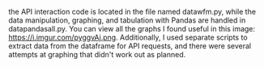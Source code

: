 the API interaction code is located in the file named datawfm.py, while the data manipulation, graphing, and tabulation with Pandas are handled in datapandasall.py. You can view all the graphs I found useful in this image: https://i.imgur.com/pyggvAj.png. Additionally, I used separate scripts to extract data from the dataframe for API requests, and there were several attempts at graphing that didn't work out as planned.

